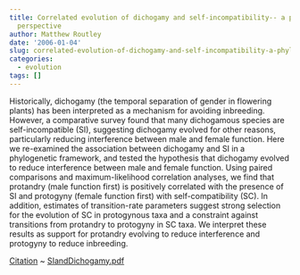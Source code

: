 ```yaml
---
title: Correlated evolution of dichogamy and self-incompatibility-- a phylogenetic
  perspective
author: Matthew Routley
date: '2006-01-04'
slug: correlated-evolution-of-dichogamy-and-self-incompatibility-a-phylogenetic-perspective
categories:
  - evolution
tags: []
---
```


Historically, dichogamy (the temporal separation of gender in flowering plants) has been interpreted as a mechanism for avoiding inbreeding. However, a comparative survey found that many dichogamous species are self-incompatible (SI), suggesting dichogamy evolved for other reasons, particularly reducing interference between male and female function. Here we re-examined the association between dichogamy and SI in a phylogenetic framework, and tested the hypothesis that dichogamy evolved to reduce interference between male and female function.  Using paired comparisons and maximum-likelihood correlation analyses, we find that protandry (male function first) is positively correlated with the presence of SI and protogyny (female function first) with self-compatibility (SC). In addition, estimates of transition-rate parameters suggest strong selection for the evolution of SC in protogynous taxa and a constraint against transitions from protandry to protogyny in SC taxa. We interpret these results as support for protandry evolving to reduce interference and protogyny to reduce inbreeding.

<p><a href="http://www.journals.uchicago.edu/IJPS/journal/issues/v165n6/165091/brief/165091.abstract.html">Citation</a> ~ <a href="http://s3.amazonaws.com/mroutley_public/SIandDichogamy.pdf">SIandDichogamy.pdf</a></p>